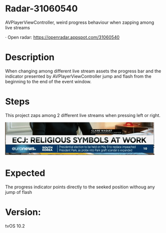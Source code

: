 # Radar-31060540

AVPlayerViewController, weird progress behaviour when zapping among live streams

· Open radar: https://openradar.appspot.com/31060540

# Description
When changing among different live stream assets the progress bar and the indicator presented by AVPlayerViewController jump and flash from the beginning to the end of the event window.

# Steps

This project zaps among 2 different live streams when pressing left or right.

![](preview.gif)


# Expected
The progress indicator points directly to the seeked position withoug any jump of flash

# Version:
tvOS 10.2
